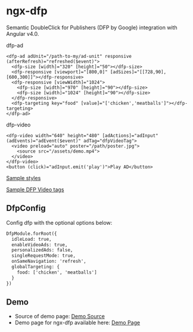 # ngx-dfp

Semantic DoubleClick for Publishers (DFP by Google) integration with Angular v4.0.

dfp-ad 

```AD
<dfp-ad adUnit="/path-to-my/ad-unit" responsive (afterRefresh)="refreshed($event)">
  <dfp-size [width]="320" [height]="50"></dfp-size>
  <dfp-responsive [viewport]="[800,0]" [adSizes]="[[728,90],[600,300]]"></dfp-responsive>
  <dfp-responsive [viewWidth]="1024">
    <dfp-size [width]="970" [height]="90"></dfp-size>
    <dfp-size [width]="1024" [height]="90"></dfp-size>
  </dfp-responsive>
  <dfp-targeting key="food" [value]="['chicken','meatballs']"></dfp-targeting>
</dfp-ad>
```

dfp-video 

```VIDEO
<dfp-video width="640" height="480" [adActions]="adInput" (adEvents)="adEvent($event)" adTag="dfpVideoTag">
  <video preload="auto" poster="/path/poster.jpg">
    <source src="/assets/demo.mp4">
  </video>
</dfp-video>
<button (click)="adInput.emit('play')">Play AD</button>
```

[Sample styles](https://github.com/atwwei/ngx-dfp/blob/daa9e7bc6d8df7622cc9b18b3d952d92f5a5ecb4/demo/app/page/page.component.scss)

[Sample DFP Video tags](https://developers.google.com/interactive-media-ads/docs/sdks/html5/tags)

## DfpConfig

Config dfp with the optional options below:

```HTML
DfpModule.forRoot({
  idleLoad: true,
  enableVideoAds: true,
  personalizedAds: false,
  singleRequestMode: true,
  onSameNavigation: 'refresh',
  globalTargeting: {
    food: ['chicken', 'meatballs']
  }
})
```

## Demo

- Source of demo page: [Demo Source](https://github.com/atwwei/ngx-dfp/tree/master/demo)
- Demo page for ngx-dfp available here: [Demo Page](https://atwwei.github.io/ngx-dfp/demo)

